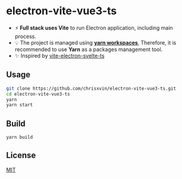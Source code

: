# electron-vite-vue3-ts

- ⚡ **Full stack uses Vite** to run Electron application, including main process.
- 💡 The project is managed using **[yarn workspaces](https://classic.yarnpkg.com/en/docs/workspaces/)**, Therefore, it is recommended to use **Yarn** as a packages management tool.
- ✨ Inspired by [vite-electron-svelte-ts](https://github.com/narze/vite-electron-svelte-ts)

## Usage

```bash
git clone https://github.com/chrisxvin/electron-vite-vue3-ts.git
cd electron-vite-vue3-ts
yarn
yarn start
```

## Build

```base
yarn build
```

## License

[MIT](License)
